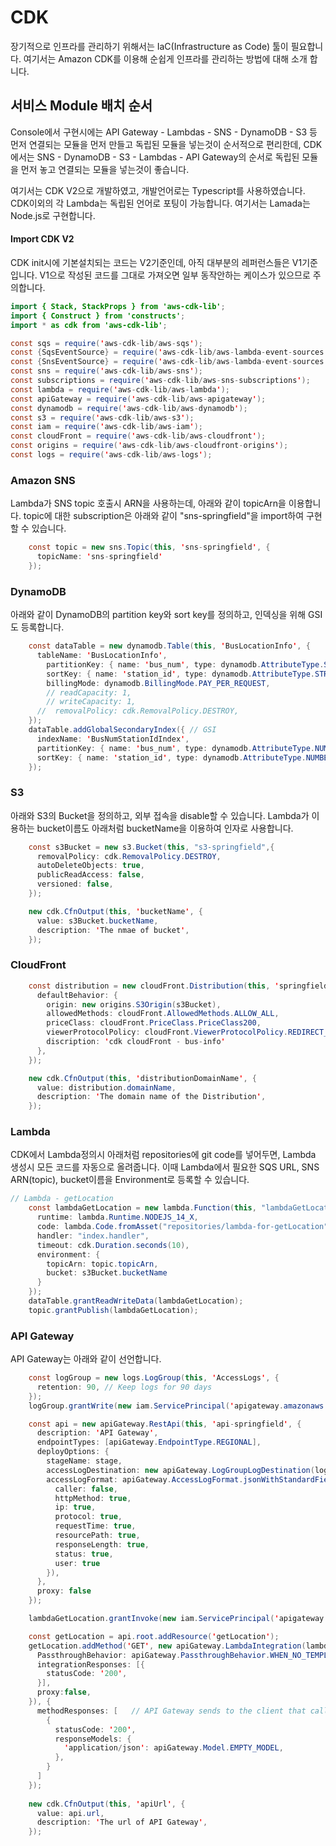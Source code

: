 # CDK

장기적으로 인프라를 관리하기 위해서는 IaC(Infrastructure as Code) 툴이 필요합니다. 여기서는 Amazon CDK를 이용해 순쉽게 인프라를 관리하는 방법에 대해 소개 합니다. 

## 서비스 Module 배치 순서 

Console에서 구현시에는 API Gateway - Lambdas - SNS - DynamoDB - S3 등 먼저 연결되는 모듈을 먼저 만들고 독립된 모듈을 넣는것이 순서적으로 편리한데, CDK에서는 SNS - DynamoDB - S3 - Lambdas - API Gateway의 순서로 독립된 모듈을 먼저 놓고 연결되는 모듈을 넣는것이 좋습니다. 

여기서는 CDK V2으로 개발하였고, 개발언어로는 Typescript를 사용하였습니다. CDK이외의 각 Lambda는 독립된 언어로 포팅이 가능합니다. 여기서는 Lamada는 Node.js로 구현합니다. 

#### Import CDK V2

CDK init시에 기본설치되는 코드는 V2기준인데, 아직 대부분의 레퍼런스들은 V1기준입니다. V1으로 작성된 코드를 그대로 가져오면 일부 동작안하는 케이스가 있으므로 주의합니다. 

```java
import { Stack, StackProps } from 'aws-cdk-lib';
import { Construct } from 'constructs';
import * as cdk from 'aws-cdk-lib';

const sqs = require('aws-cdk-lib/aws-sqs');
const {SqsEventSource} = require('aws-cdk-lib/aws-lambda-event-sources');
const {SnsEventSource} = require('aws-cdk-lib/aws-lambda-event-sources');
const sns = require('aws-cdk-lib/aws-sns');
const subscriptions = require('aws-cdk-lib/aws-sns-subscriptions');
const lambda = require('aws-cdk-lib/aws-lambda');
const apiGateway = require('aws-cdk-lib/aws-apigateway');
const dynamodb = require('aws-cdk-lib/aws-dynamodb');
const s3 = require('aws-cdk-lib/aws-s3');
const iam = require('aws-cdk-lib/aws-iam');
const cloudFront = require('aws-cdk-lib/aws-cloudfront');
const origins = require('aws-cdk-lib/aws-cloudfront-origins');
const logs = require('aws-cdk-lib/aws-logs');
```


### Amazon SNS

Lambda가 SNS topic 호출시 ARN을 사용하는데, 아래와 같이 topicArn을 이용합니다. topic에 대한 subscription은 아래와 같이 "sns-springfield"을 import하여 구현할 수 있습니다. 

```java
    const topic = new sns.Topic(this, 'sns-springfield', {
      topicName: 'sns-springfield'
    });
```

### DynamoDB

아래와 같이 DynamoDB의 partition key와 sort key를 정의하고, 인덱싱을 위해 GSI도 등록합니다. 

```java
    const dataTable = new dynamodb.Table(this, 'BusLocationInfo', {
      tableName: 'BusLocationInfo',
        partitionKey: { name: 'bus_num', type: dynamodb.AttributeType.STRING },
        sortKey: { name: 'station_id', type: dynamodb.AttributeType.STRING },
        billingMode: dynamodb.BillingMode.PAY_PER_REQUEST,
        // readCapacity: 1,
        // writeCapacity: 1,
      //  removalPolicy: cdk.RemovalPolicy.DESTROY,
    });
    dataTable.addGlobalSecondaryIndex({ // GSI
      indexName: 'BusNumStationIdIndex',
      partitionKey: { name: 'bus_num', type: dynamodb.AttributeType.NUMBER },
      sortKey: { name: 'station_id', type: dynamodb.AttributeType.NUMBER },      
    });  
```


### S3

아래와 S3의 Bucket을 정의하고, 외부 접속을 disable할 수 있습니다. Lambda가 이용하는 bucket이름도 아래처럼 bucketName을 이용하여 인자로 사용합니다. 

```java
    const s3Bucket = new s3.Bucket(this, "s3-springfield",{
      removalPolicy: cdk.RemovalPolicy.DESTROY,
      autoDeleteObjects: true,
      publicReadAccess: false,
      versioned: false,
    });

    new cdk.CfnOutput(this, 'bucketName', {
      value: s3Bucket.bucketName,
      description: 'The nmae of bucket',
    });
```

### CloudFront

```java
    const distribution = new cloudFront.Distribution(this, 'springfield', {
      defaultBehavior: {
        origin: new origins.S3Origin(s3Bucket),
        allowedMethods: cloudFront.AllowedMethods.ALLOW_ALL,
        priceClass: cloudFront.PriceClass.PriceClass200,  
        viewerProtocolPolicy: cloudFront.ViewerProtocolPolicy.REDIRECT_TO_HTTPS,
        discription: 'cdk cloudFront - bus-info'
      },
    });

    new cdk.CfnOutput(this, 'distributionDomainName', {
      value: distribution.domainName,
      description: 'The domain name of the Distribution',
    }); 
```

### Lambda

CDK에서 Lambda정의시 아래처럼 repositories에 git code를 넣어두면, Lambda 생성시 모든 코드를 자동으로 올려줍니다. 이때 Lambda에서 필요한 SQS URL, SNS ARN(topic), bucket이름을 Environment로 등록할 수 있습니다.

```java
// Lambda - getLocation
    const lambdaGetLocation = new lambda.Function(this, "lambdaGetLocation", {
      runtime: lambda.Runtime.NODEJS_14_X, 
      code: lambda.Code.fromAsset("repositories/lambda-for-getLocation"), 
      handler: "index.handler", 
      timeout: cdk.Duration.seconds(10),
      environment: {
        topicArn: topic.topicArn,
        bucket: s3Bucket.bucketName
      }
    });  
    dataTable.grantReadWriteData(lambdaGetLocation);
    topic.grantPublish(lambdaGetLocation);
```

### API Gateway

API Gateway는 아래와 같이 선언합니다. 

```java
    const logGroup = new logs.LogGroup(this, 'AccessLogs', {
      retention: 90, // Keep logs for 90 days
    });
    logGroup.grantWrite(new iam.ServicePrincipal('apigateway.amazonaws.com')); 

    const api = new apiGateway.RestApi(this, 'api-springfield', {
      description: 'API Gateway',
      endpointTypes: [apiGateway.EndpointType.REGIONAL],
      deployOptions: {
        stageName: stage,
        accessLogDestination: new apiGateway.LogGroupLogDestination(logGroup),
        accessLogFormat: apiGateway.AccessLogFormat.jsonWithStandardFields({
          caller: false,
          httpMethod: true,
          ip: true,
          protocol: true,
          requestTime: true,
          resourcePath: true,
          responseLength: true,
          status: true,
          user: true
        }),
      },
      proxy: false
    });   

    lambdaGetLocation.grantInvoke(new iam.ServicePrincipal('apigateway.amazonaws.com'));

    const getLocation = api.root.addResource('getLocation');
    getLocation.addMethod('GET', new apiGateway.LambdaIntegration(lambdaGetLocation, {
      PassthroughBehavior: apiGateway.PassthroughBehavior.WHEN_NO_TEMPLATES,
      integrationResponses: [{
        statusCode: '200',
      }], 
      proxy:false, 
    }), {
      methodResponses: [   // API Gateway sends to the client that called a method.
        {
          statusCode: '200',
          responseModels: {
            'application/json': apiGateway.Model.EMPTY_MODEL,
          }, 
        }
      ]
    }); 
    
    new cdk.CfnOutput(this, 'apiUrl', {
      value: api.url,
      description: 'The url of API Gateway',
    });
```
